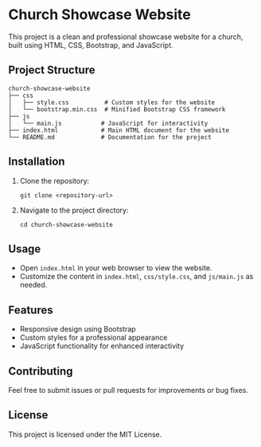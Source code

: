 # Church Showcase Website

This project is a clean and professional showcase website for a church, built using HTML, CSS, Bootstrap, and JavaScript.

## Project Structure

```
church-showcase-website
├── css
│   ├── style.css          # Custom styles for the website
│   └── bootstrap.min.css  # Minified Bootstrap CSS framework
├── js
│   └── main.js           # JavaScript for interactivity
├── index.html            # Main HTML document for the website
└── README.md             # Documentation for the project
```

## Installation

1. Clone the repository:
   ```
   git clone <repository-url>
   ```
2. Navigate to the project directory:
   ```
   cd church-showcase-website
   ```

## Usage

- Open `index.html` in your web browser to view the website.
- Customize the content in `index.html`, `css/style.css`, and `js/main.js` as needed.

## Features

- Responsive design using Bootstrap
- Custom styles for a professional appearance
- JavaScript functionality for enhanced interactivity

## Contributing

Feel free to submit issues or pull requests for improvements or bug fixes. 

## License

This project is licensed under the MIT License.